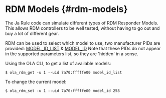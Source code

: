 RDM Models  {#rdm-models}
==========================

The Ja Rule code can simulate different types of RDM Responder Models. This
allows RDM controllers to be well tested, without having to go out and buy a
lot of different gear.

RDM can be used to select which model to use, two manufacturer PIDs are
provided:
[MODEL_ID_LIST](http://rdm.openlighting.org/pid/display?manufacturer=31344&pid=32771)
&
[MODEL_ID](http://rdm.openlighting.org/pid/display?manufacturer=31344&pid=32770)
Note that these PIDs do not appear in the supported parameters list, so they
are 'hidden' in a sense.

Using the OLA CLI, to get a list of available models:
~~~~~
$ ola_rdm_get -u 1 --uid 7a70:fffffe00 model_id_list
~~~~~

To change the current model:
~~~~~
$ ola_rdm_set -u 1 --uid 7a70:fffffe00 model_id 258
~~~~~
